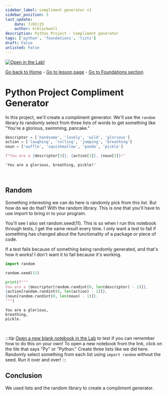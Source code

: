 ```yaml
---
sidebar_label: compliment generator v1
sidebar_position: 3
last_update:
    date: 7/02/25
    author: krblackwell
description: Python Project - Compliment generator
tags: ['python', 'foundations', 'lists']
draft: False
unlisted: False
---
```




<!-- markdownlint-disable MD033 MD041 -->
<a href="/lite/lab/index.html?path=python/01-foundations/projects/compliment-generator-v1.ipynb" target="_blank">
  <img src="https://jupyterlite.rtfd.io/en/latest/_static/badge.svg" alt="Open in the Lab!" />
</a>
<!-- markdownlint-enable MD033 MD041 -->


<!-- markdownlint-disable-next-line MD041 -->
[Go back to Home](/) - [Go to lesson page](/docs/python/foundations/projects/compliment-generator-v1) - [Go to Foundations section](/docs/python/foundations)

# Python Project Compliment Generator

In this project, we'll create a compliment generator. We'll use the `random` library to randomly select from three lists of words to get something like "You're a glorious, swimming, pancake."


```python
descriptor = ['handsome', 'lovely', 'wild', 'glorious']
action = ['laughing', 'rolling', 'jumping', 'breathing']
noun = ['waffle', 'squishmallow', 'panda', 'pickle']

f"You are a {descriptor[3]}, {action[3]}, {noun[3]}!"
```

<!-- markdownlint-disable MD033 MD009 -->
<div class="output-cell">




    'You are a glorious, breathing, pickle!'



</div><br/>
<!-- markdownlint-enable MD033 MD009 -->

## Random

Something interesting we can do here is randomly pick from this list. But how do we do that? With the random library. This is one that you'll have to use import to bring in to your program.

You'll see I also set random.seed(11). This is so when I run this notebook through tests, I get the same result every time. I only want a test to fail if something has changed about the functionality of a package or piece of code.

If a test fails because of something being randomly generated, and that's how it works! I don't want it to fail because it's working.


```python
import random

random.seed(11)

print(f"""
You are a {descriptor[random.randint(0, len(descriptor) - 1)]},
{action[random.randint(0, len(action) - 1)]},
{noun[random.randint(0, len(noun) - 1)]}.
""")
```

<!-- markdownlint-disable MD033 MD009 -->
<div class="output-cell">

      
    You are a glorious,  
    breathing,  
    pickle.  
      


</div><br/>
<!-- markdownlint-enable MD033 MD009 -->

:::tip
<a href="/lite/lab/index.html">Open a new blank notebook in the Lab</a> to test if you can remember how to do this on your own! To open a new notebook from the link, click on the tile that says "Py" or "Python."
Create three lists like we did here. Randomly select something from each list using `import random` without the seed. Run it over and over!
:::

## Conclusion

We used lists and the random library to create a compliment generator.
